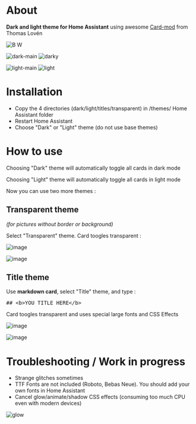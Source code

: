 
<h1>About</h1>

<b>Dark and light theme for Home Assistant</b> using awesome <a href="https://github.com/thomasloven/lovelace-card-mod">Card-mod</a> from Thomas Lovén

![B   W](https://github.com/Krakoukas73/ha-dark-light/assets/54374596/058d1dde-a932-4b28-81a4-61eccd8886c6)

![dark-main](https://github.com/Krakoukas73/ha-dark-light/assets/54374596/5e753fad-43ba-4f17-9c52-ce8ac6e43185)
![darky](https://github.com/Krakoukas73/ha-dark-light/assets/54374596/df247a86-2fcd-4acf-8599-64f0e69186f0)

![light-main](https://github.com/Krakoukas73/ha-dark-light/assets/54374596/2fec465a-5622-470b-b730-8564f7ad7637)
![light](https://github.com/Krakoukas73/ha-dark-light/assets/54374596/b4feddc5-bbea-407a-8b84-f1e8d7c408ab)



<h1>Installation</h1>

- Copy the 4 directories (dark/light/titles/transparent) in /themes/ Home Assistant folder
- Restart Home Assistant
- Choose "Dark" or "Light" theme (do not use base themes)

<h1>How to use</h1>

Choosing "Dark" theme will automatically toggle all cards in dark mode

Choosing "Light" theme will automatically toggle all cards in light mode

Now you can use two more themes :

<h2>Transparent theme</h2>

<i>(for pictures without border or background)</i>

Select "Transparent" theme. Card toogles transparent :

![image](https://github.com/Krakoukas73/ha-dark-light/assets/54374596/01b7fa32-2ff1-42b6-a1e2-a07fe904d2c1)

![image](https://github.com/Krakoukas73/ha-dark-light/assets/54374596/71e4538d-6b7b-42d7-b033-e7ce04abd13b)

<h2>Title theme</h2>

Use <b>markdown card</b>, select "Title" theme, and type :

<pre>## &lt;b&gt;YOU TITLE HERE&lt;/b&gt;</pre>

Card toogles transparent and uses special large fonts and CSS Effects

![image](https://github.com/Krakoukas73/ha-dark-light/assets/54374596/9837d09f-002b-4ae9-aba0-39b252c650c7)

![image](https://github.com/Krakoukas73/ha-dark-light/assets/54374596/708c1cfa-9573-4367-81f9-85872954195a)

<h1>Troubleshooting / Work in progress</h1>

- Strange glitches sometimes
- TTF Fonts are not included (Roboto, Bebas Neue). You should add your own fonts in Home Assistant
- Cancel glow/animate/shadow CSS effects (consuming too much CPU even with modern devices)

![glow](https://github.com/Krakoukas73/home-assistant-dark-light/assets/54374596/ddba224d-51ed-4ca6-96d8-017dc35e6ce1)

